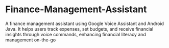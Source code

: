 # Finance-Management-Assistant
A finance management assistant using Google Voice Assistant and Android Java. It helps users track expenses, set budgets, and receive financial insights through voice commands, enhancing financial literacy and management on-the-go
